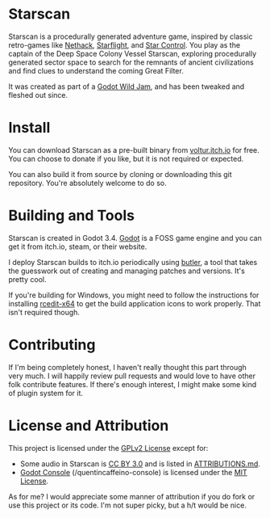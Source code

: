 # Starscan
Starscan is a procedurally generated adventure game, inspired by classic retro-games like [Nethack](https://www.nethack.org/), [Starflight](https://en.wikipedia.org/wiki/Starflight), and [Star Control](https://en.wikipedia.org/wiki/Star_Control). You play as the captain of the Deep Space Colony Vessel Starscan, exploring procedurally generated sector space to search for the remnants of ancient civilizations and find clues to understand the coming Great Filter. 

It was created as part of a [Godot Wild Jam](https://godotwildjam.com/), and has been tweaked and fleshed out since.

# Install
You can download Starscan as a pre-built binary from [voltur.itch.io](https://voltur.itch.io/starscan) for free. You can choose to donate if you like, but it is not required or expected.

You can also build it from source by cloning or downloading this git repository. You're absolutely welcome to do so.

# Building and Tools
Starscan is created in Godot 3.4. [Godot](https://godotengine.org/) is a FOSS game engine and you can get it from itch.io, steam, or their website. 

I deploy Starscan builds to itch.io periodically using [butler](https://itch.io/docs/butler/), a tool that takes the guesswork out of creating and managing patches and versions. It's pretty cool.

If you're building for Windows, you might need to follow the instructions for installing [rcedit-x64](https://docs.godotengine.org/en/stable/getting_started/workflow/export/changing_application_icon_for_windows.html) to get the build application icons to work properly. That isn't required though.

# Contributing
If I'm being completely honest, I haven't really thought this part through very much. I will happily review pull requests and would love to have other folk contribute features. If there's enough interest, I might make some kind of plugin system for it.

# License and Attribution
This project is licensed under the [GPLv2 License](https://github.com/stuarttempleton/starscan/blob/main/LICENSE) except for:

- Some audio in Starscan is [CC BY 3.0](https://creativecommons.org/licenses/by/3.0/) and is listed in [ATTRIBUTIONS.md](https://github.com/stuarttempleton/starscan/blob/main/ATTRIBUTIONS.md).
- [Godot Console](https://github.com/quentincaffeino/godot-console) (/quentincaffeino-console) is licensed under the [MIT License](https://github.com/quentincaffeino/godot-console/blob/develop/LICENSE.md).

As for me? I would appreciate some manner of attribution if you do fork or use this project or its code. I'm not super picky, but a h/t would be nice.





